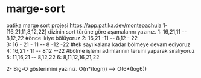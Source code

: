 # marge-sort
patika marge sort projesi
https://app.patika.dev/montepachula
1-
     [16,21,11,8,12,22] dizinin sort türüne göre aşamalarını yazınız.
 1: 16,21,11  -- 8,12,22       #önce ikiye bölüyoruz
 2: 16,21 -11 -- 8,12 - 22       
 3: 16 - 21 - 11 -- 8 -12 -22  #tek sayı kalana kadar bölmeye devam ediyoruz
 4: 16,21 - 11 -- 8,12 --22    #bölme işlemi adımlarının tersini yaparak sıralıyoruz
 5: 11,16,21 -- 8,12,22
 6: 8,11,12,16,21,22
 
2- Big-O gösterimini yazınız.
 O(n*(logn)) --> O(6*(log6))
 
 
